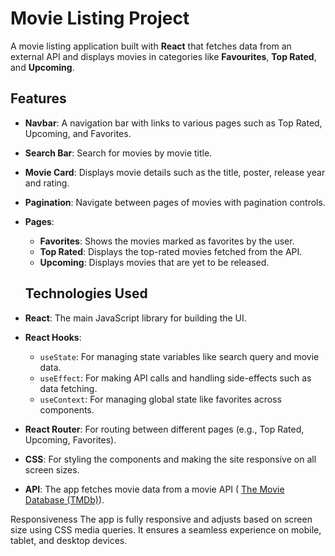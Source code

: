# Movie Listing Project

A movie listing application built with **React** that fetches data from an external API and displays movies in categories like **Favourites**, **Top Rated**, and **Upcoming**.

## Features

- **Navbar**: A navigation bar with links to various pages such as Top Rated, Upcoming, and Favorites.
- **Search Bar**: Search for movies by movie title.
- **Movie Card**: Displays movie details such as the title, poster, release year and rating.
- **Pagination**: Navigate between pages of movies with pagination controls.
- **Pages**:

  - **Favorites**: Shows the movies marked as favorites by the user.
  - **Top Rated**: Displays the top-rated movies fetched from the API.
  - **Upcoming**: Displays movies that are yet to be released.

  ## Technologies Used

- **React**: The main JavaScript library for building the UI.
- **React Hooks**:
  - `useState`: For managing state variables like search query and movie data.
  - `useEffect`: For making API calls and handling side-effects such as data fetching.
  - `useContext`: For managing global state like favorites across components.
- **React Router**: For routing between different pages (e.g., Top Rated, Upcoming, Favorites).
- **CSS**: For styling the components and making the site responsive on all screen sizes.
- **API**: The app fetches movie data from a movie API ( [The Movie Database (TMDb)](https://www.themoviedb.org/documentation/api)).

Responsiveness
The app is fully responsive and adjusts based on screen size using CSS media queries. It ensures a seamless experience on mobile, tablet, and desktop devices.
